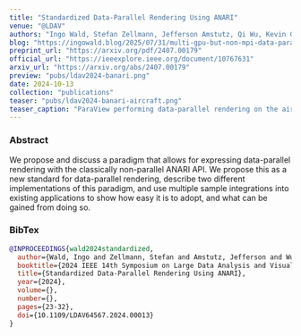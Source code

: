 ```yaml
---
title: "Standardized Data-Parallel Rendering Using ANARI"
venue: "@LDAV"
authors: "Ingo Wald, Stefan Zellmann, Jefferson Amstutz, Qi Wu, Kevin Griffin, and Milan Jaros"
blog: "https://ingowald.blog/2025/07/31/multi-gpu-but-non-mpi-data-parallel-rendering-in-barney-anari/"
preprint_url: "https://arxiv.org/pdf/2407.00179"
official_url: "https://ieeexplore.ieee.org/document/10767631"
arxiv_url: "https://arxiv.org/abs/2407.00179"
preview: "pubs/ldav2024-banari.png"
date: 2024-10-13
collection: "publications"
teaser: "pubs/ldav2024-banari-aircraft.png"
teaser_caption: "ParaView performing data-parallel rendering on the airplane data set, using our data-parallel ANARI integration in pvserver."
---
```


### Abstract
We propose and discuss a paradigm that allows for expressing data-parallel rendering with the classically non-parallel ANARI API. We propose this as a new standard for data-parallel rendering, describe two different implementations of this paradigm, and use multiple sample integrations into existing applications to show how easy it is to adopt, and what can be gained from doing so.

### BibTex
```bibtex
@INPROCEEDINGS{wald2024standardized,
  author={Wald, Ingo and Zellmann, Stefan and Amstutz, Jefferson and Wu, Qi and Griffin, Kevin and Jaros, Milan and Wesner, Stefan},
  booktitle={2024 IEEE 14th Symposium on Large Data Analysis and Visualization (LDAV)}, 
  title={Standardized Data-Parallel Rendering Using ANARI}, 
  year={2024},
  volume={},
  number={},
  pages={23-32},
  doi={10.1109/LDAV64567.2024.00013}
}
```
